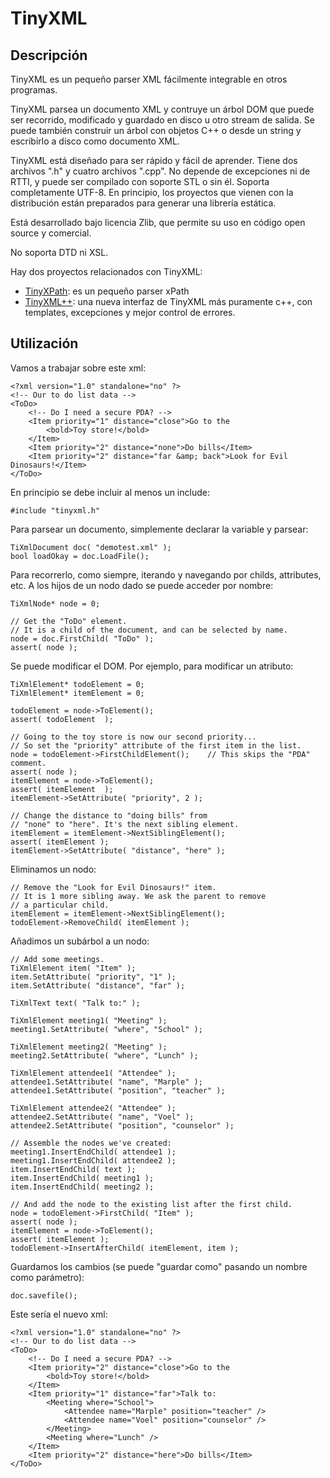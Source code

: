 # TinyXML #

## Descripción ##

TinyXML es un pequeño parser XML fácilmente integrable en otros programas.

TinyXML parsea un documento XML y contruye un árbol DOM que puede ser recorrido, modificado y guardado en disco u otro stream de salida. Se puede también construir un árbol con objetos C++ o desde un string y escribirlo a disco como documento XML.

TinyXML está diseñado para ser rápido y fácil de aprender. Tiene dos archivos ".h" y cuatro archivos ".cpp". No depende de excepciones ni de RTTI, y puede ser compilado con soporte STL o sin él. Soporta completamente UTF-8. En principio, los proyectos que vienen con la distribución están preparados para generar una librería estática.

Está desarrollado bajo licencia Zlib, que permite su uso en código open source y comercial.

No soporta DTD ni XSL.

Hay dos proyectos relacionados con TinyXML:

  * [TinyXPath](http://tinyxpath.sourceforge.net): es un pequeño parser xPath
  * [TinyXML++](http://code.google.com/p/ticpp/): una nueva interfaz de TinyXML más puramente c++, con templates, excepciones y mejor control de errores.

## Utilización ##

Vamos a trabajar sobre este xml:
```
<?xml version="1.0" standalone="no" ?>
<!-- Our to do list data -->
<ToDo>
    <!-- Do I need a secure PDA? -->
    <Item priority="1" distance="close">Go to the
        <bold>Toy store!</bold>
    </Item>
    <Item priority="2" distance="none">Do bills</Item>
    <Item priority="2" distance="far &amp; back">Look for Evil Dinosaurs!</Item>
</ToDo>
```


En principio se debe incluir al menos un include:

```
#include "tinyxml.h"
```

Para parsear un documento, simplemente declarar la variable y parsear:

```
TiXmlDocument doc( "demotest.xml" );
bool loadOkay = doc.LoadFile();
```

Para recorrerlo, como siempre, iterando y navegando por childs, attributes, etc.
A los hijos de un nodo dado se puede acceder por nombre:

```
TiXmlNode* node = 0;

// Get the "ToDo" element.
// It is a child of the document, and can be selected by name.
node = doc.FirstChild( "ToDo" );
assert( node );
```

Se puede modificar el DOM. Por ejemplo, para modificar un atributo:
```
TiXmlElement* todoElement = 0;
TiXmlElement* itemElement = 0;

todoElement = node->ToElement();
assert( todoElement  );

// Going to the toy store is now our second priority...
// So set the "priority" attribute of the first item in the list.
node = todoElement->FirstChildElement();	// This skips the "PDA" comment.
assert( node );
itemElement = node->ToElement();
assert( itemElement  );
itemElement->SetAttribute( "priority", 2 );

// Change the distance to "doing bills" from
// "none" to "here". It's the next sibling element.
itemElement = itemElement->NextSiblingElement();
assert( itemElement );
itemElement->SetAttribute( "distance", "here" );
```

Eliminamos un nodo:

```
// Remove the "Look for Evil Dinosaurs!" item.
// It is 1 more sibling away. We ask the parent to remove
// a particular child.
itemElement = itemElement->NextSiblingElement();
todoElement->RemoveChild( itemElement );
```

Añadimos un subárbol a un nodo:
```
// Add some meetings.
TiXmlElement item( "Item" );
item.SetAttribute( "priority", "1" );
item.SetAttribute( "distance", "far" );

TiXmlText text( "Talk to:" );

TiXmlElement meeting1( "Meeting" );
meeting1.SetAttribute( "where", "School" );

TiXmlElement meeting2( "Meeting" );
meeting2.SetAttribute( "where", "Lunch" );

TiXmlElement attendee1( "Attendee" );
attendee1.SetAttribute( "name", "Marple" );
attendee1.SetAttribute( "position", "teacher" );

TiXmlElement attendee2( "Attendee" );
attendee2.SetAttribute( "name", "Voel" );
attendee2.SetAttribute( "position", "counselor" );

// Assemble the nodes we've created:
meeting1.InsertEndChild( attendee1 );
meeting1.InsertEndChild( attendee2 );
item.InsertEndChild( text );
item.InsertEndChild( meeting1 );
item.InsertEndChild( meeting2 );

// And add the node to the existing list after the first child.
node = todoElement->FirstChild( "Item" );
assert( node );
itemElement = node->ToElement();
assert( itemElement );
todoElement->InsertAfterChild( itemElement, item );
```

Guardamos los cambios (se puede "guardar como" pasando un nombre como parámetro):
```
doc.savefile();
```

Este sería el nuevo xml:
```
<?xml version="1.0" standalone="no" ?>
<!-- Our to do list data -->
<ToDo>
    <!-- Do I need a secure PDA? -->
    <Item priority="2" distance="close">Go to the
        <bold>Toy store!</bold>
    </Item>
    <Item priority="1" distance="far">Talk to:
        <Meeting where="School">
            <Attendee name="Marple" position="teacher" />
            <Attendee name="Voel" position="counselor" />
        </Meeting>
        <Meeting where="Lunch" />
    </Item>
    <Item priority="2" distance="here">Do bills</Item>
</ToDo>
```
